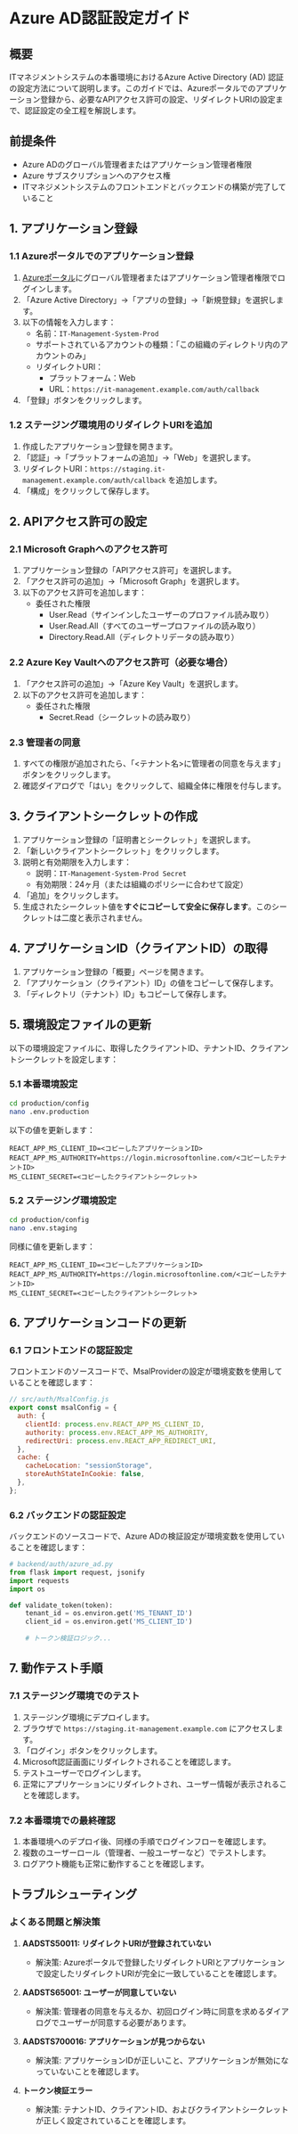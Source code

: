 # Azure AD認証設定ガイド

## 概要
ITマネジメントシステムの本番環境におけるAzure Active Directory (AD) 認証の設定方法について説明します。このガイドでは、Azureポータルでのアプリケーション登録から、必要なAPIアクセス許可の設定、リダイレクトURIの設定まで、認証設定の全工程を解説します。

## 前提条件

- Azure ADのグローバル管理者またはアプリケーション管理者権限
- Azure サブスクリプションへのアクセス権
- ITマネジメントシステムのフロントエンドとバックエンドの構築が完了していること

## 1. アプリケーション登録

### 1.1 Azureポータルでのアプリケーション登録

1. [Azureポータル](https://portal.azure.com)にグローバル管理者またはアプリケーション管理者権限でログインします。
2. 「Azure Active Directory」→「アプリの登録」→「新規登録」を選択します。
3. 以下の情報を入力します：
   - 名前：`IT-Management-System-Prod`
   - サポートされているアカウントの種類：「この組織のディレクトリ内のアカウントのみ」
   - リダイレクトURI：
     - プラットフォーム：Web
     - URL：`https://it-management.example.com/auth/callback`
4. 「登録」ボタンをクリックします。

### 1.2 ステージング環境用のリダイレクトURIを追加

1. 作成したアプリケーション登録を開きます。
2. 「認証」→「プラットフォームの追加」→「Web」を選択します。
3. リダイレクトURI：`https://staging.it-management.example.com/auth/callback` を追加します。
4. 「構成」をクリックして保存します。

## 2. APIアクセス許可の設定

### 2.1 Microsoft Graphへのアクセス許可

1. アプリケーション登録の「APIアクセス許可」を選択します。
2. 「アクセス許可の追加」→「Microsoft Graph」を選択します。
3. 以下のアクセス許可を追加します：
   - 委任された権限
     - User.Read（サインインしたユーザーのプロファイル読み取り）
     - User.Read.All（すべてのユーザープロファイルの読み取り）
     - Directory.Read.All（ディレクトリデータの読み取り）
   
### 2.2 Azure Key Vaultへのアクセス許可（必要な場合）

1. 「アクセス許可の追加」→「Azure Key Vault」を選択します。
2. 以下のアクセス許可を追加します：
   - 委任された権限
     - Secret.Read（シークレットの読み取り）

### 2.3 管理者の同意

1. すべての権限が追加されたら、「<テナント名>に管理者の同意を与えます」ボタンをクリックします。
2. 確認ダイアログで「はい」をクリックして、組織全体に権限を付与します。

## 3. クライアントシークレットの作成

1. アプリケーション登録の「証明書とシークレット」を選択します。
2. 「新しいクライアントシークレット」をクリックします。
3. 説明と有効期限を入力します：
   - 説明：`IT-Management-System-Prod Secret`
   - 有効期限：24ヶ月（または組織のポリシーに合わせて設定）
4. 「追加」をクリックします。
5. 生成されたシークレット値を**すぐにコピーして安全に保存します**。このシークレットは二度と表示されません。

## 4. アプリケーションID（クライアントID）の取得

1. アプリケーション登録の「概要」ページを開きます。
2. 「アプリケーション（クライアント）ID」の値をコピーして保存します。
3. 「ディレクトリ（テナント）ID」もコピーして保存します。

## 5. 環境設定ファイルの更新

以下の環境設定ファイルに、取得したクライアントID、テナントID、クライアントシークレットを設定します：

### 5.1 本番環境設定

```bash
cd production/config
nano .env.production
```

以下の値を更新します：
```
REACT_APP_MS_CLIENT_ID=<コピーしたアプリケーションID>
REACT_APP_MS_AUTHORITY=https://login.microsoftonline.com/<コピーしたテナントID>
MS_CLIENT_SECRET=<コピーしたクライアントシークレット>
```

### 5.2 ステージング環境設定

```bash
cd production/config
nano .env.staging
```

同様に値を更新します：
```
REACT_APP_MS_CLIENT_ID=<コピーしたアプリケーションID>
REACT_APP_MS_AUTHORITY=https://login.microsoftonline.com/<コピーしたテナントID>
MS_CLIENT_SECRET=<コピーしたクライアントシークレット>
```

## 6. アプリケーションコードの更新

### 6.1 フロントエンドの認証設定

フロントエンドのソースコードで、MsalProviderの設定が環境変数を使用していることを確認します：

```javascript
// src/auth/MsalConfig.js
export const msalConfig = {
  auth: {
    clientId: process.env.REACT_APP_MS_CLIENT_ID,
    authority: process.env.REACT_APP_MS_AUTHORITY,
    redirectUri: process.env.REACT_APP_REDIRECT_URI,
  },
  cache: {
    cacheLocation: "sessionStorage",
    storeAuthStateInCookie: false,
  },
};
```

### 6.2 バックエンドの認証設定

バックエンドのソースコードで、Azure ADの検証設定が環境変数を使用していることを確認します：

```python
# backend/auth/azure_ad.py
from flask import request, jsonify
import requests
import os

def validate_token(token):
    tenant_id = os.environ.get('MS_TENANT_ID')
    client_id = os.environ.get('MS_CLIENT_ID')
    
    # トークン検証ロジック...
```

## 7. 動作テスト手順

### 7.1 ステージング環境でのテスト

1. ステージング環境にデプロイします。
2. ブラウザで `https://staging.it-management.example.com` にアクセスします。
3. 「ログイン」ボタンをクリックします。
4. Microsoft認証画面にリダイレクトされることを確認します。
5. テストユーザーでログインします。
6. 正常にアプリケーションにリダイレクトされ、ユーザー情報が表示されることを確認します。

### 7.2 本番環境での最終確認

1. 本番環境へのデプロイ後、同様の手順でログインフローを確認します。
2. 複数のユーザーロール（管理者、一般ユーザーなど）でテストします。
3. ログアウト機能も正常に動作することを確認します。

## トラブルシューティング

### よくある問題と解決策

1. **AADSTS50011: リダイレクトURIが登録されていない**
   - 解決策: Azureポータルで登録したリダイレクトURIとアプリケーションで設定したリダイレクトURIが完全に一致していることを確認します。

2. **AADSTS65001: ユーザーが同意していない**
   - 解決策: 管理者の同意を与えるか、初回ログイン時に同意を求めるダイアログでユーザーが同意する必要があります。

3. **AADSTS700016: アプリケーションが見つからない**
   - 解決策: アプリケーションIDが正しいこと、アプリケーションが無効になっていないことを確認します。

4. **トークン検証エラー**
   - 解決策: テナントID、クライアントID、およびクライアントシークレットが正しく設定されていることを確認します。